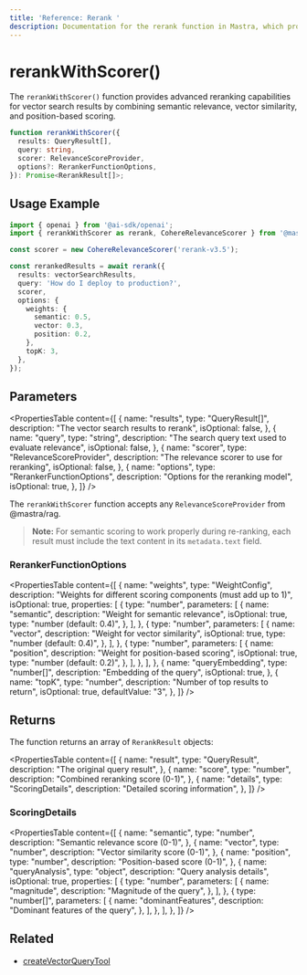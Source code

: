 ```yaml
---
title: 'Reference: Rerank '
description: Documentation for the rerank function in Mastra, which provides advanced reranking capabilities for vector search results.
---
```


# rerankWithScorer()

The `rerankWithScorer()` function provides advanced reranking capabilities for vector search results by combining semantic relevance, vector similarity, and position-based scoring.

```typescript
function rerankWithScorer({
  results: QueryResult[],
  query: string,
  scorer: RelevanceScoreProvider,
  options?: RerankerFunctionOptions,
}): Promise<RerankResult[]>;
```

## Usage Example

```typescript
import { openai } from '@ai-sdk/openai';
import { rerankWithScorer as rerank, CohereRelevanceScorer } from '@mastra/rag';

const scorer = new CohereRelevanceScorer('rerank-v3.5');

const rerankedResults = await rerank({
  results: vectorSearchResults,
  query: 'How do I deploy to production?',
  scorer,
  options: {
    weights: {
      semantic: 0.5,
      vector: 0.3,
      position: 0.2,
    },
    topK: 3,
  },
});
```

## Parameters

<PropertiesTable
content={[
{
name: "results",
type: "QueryResult[]",
description: "The vector search results to rerank",
isOptional: false,
},
{
name: "query",
type: "string",
description: "The search query text used to evaluate relevance",
isOptional: false,
},
{
name: "scorer",
type: "RelevanceScoreProvider",
description: "The relevance scorer to use for reranking",
isOptional: false,
},
{
name: "options",
type: "RerankerFunctionOptions",
description: "Options for the reranking model",
isOptional: true,
},
]}
/>

The `rerankWithScorer` function accepts any `RelevanceScoreProvider` from @mastra/rag.

> **Note:** For semantic scoring to work properly during re-ranking, each result must include the text content in its `metadata.text` field.

### RerankerFunctionOptions

<PropertiesTable
content={[
{
name: "weights",
type: "WeightConfig",
description:
"Weights for different scoring components (must add up to 1)",
isOptional: true,
properties: [
{
type: "number",
parameters: [
{
name: "semantic",
description: "Weight for semantic relevance",
isOptional: true,
type: "number (default: 0.4)",
},
],
},
{
type: "number",
parameters: [
{
name: "vector",
description: "Weight for vector similarity",
isOptional: true,
type: "number (default: 0.4)",
},
],
},
{
type: "number",
parameters: [
{
name: "position",
description: "Weight for position-based scoring",
isOptional: true,
type: "number (default: 0.2)",
},
],
},
],
},
{
name: "queryEmbedding",
type: "number[]",
description: "Embedding of the query",
isOptional: true,
},
{
name: "topK",
type: "number",
description: "Number of top results to return",
isOptional: true,
defaultValue: "3",
},
]}
/>

## Returns

The function returns an array of `RerankResult` objects:

<PropertiesTable
content={[
{
name: "result",
type: "QueryResult",
description: "The original query result",
},
{
name: "score",
type: "number",
description: "Combined reranking score (0-1)",
},
{
name: "details",
type: "ScoringDetails",
description: "Detailed scoring information",
},
]}
/>

### ScoringDetails

<PropertiesTable
content={[
{
name: "semantic",
type: "number",
description: "Semantic relevance score (0-1)",
},
{
name: "vector",
type: "number",
description: "Vector similarity score (0-1)",
},
{
name: "position",
type: "number",
description: "Position-based score (0-1)",
},
{
name: "queryAnalysis",
type: "object",
description: "Query analysis details",
isOptional: true,
properties: [
{
type: "number",
parameters: [
{
name: "magnitude",
description: "Magnitude of the query",
},
],
},
{
type: "number[]",
parameters: [
{
name: "dominantFeatures",
description: "Dominant features of the query",
},
],
},
],
},
]}
/>

## Related

- [createVectorQueryTool](../tools/vector-query-tool)
